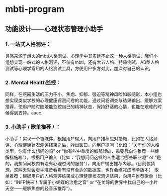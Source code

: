 # mbti-program
## 功能设计——心理状态管理小助手

### 1. 一站式人格测评：
灵感来源于爆火的mbti人格测试，心理学中其实远不止这一种人格测试，我们小组想实现一站式的人格测评，不仅有mbti，还有大五人格、特质测试、AB型人格测试等心理学常用的人格测试工具，方便用户多方对比，加深对自己的认识。

### 2. Mental Health监控：
同样，在燕园生活的压力不小，焦虑、抑郁、强迫等精神风险如影随形，本小组也想实现类似学校的心理健康评测问卷的功能，通过问卷调查与结果输出、缓解方案推荐，使用户随时随地能监控自己的精神状态，保持舒适的心情，也能在艰难的时候得到支持。aacc
### 3. 小助手 / 歌单推荐 / ：
小助手：实现一个智能体，根据用户输入，向用户推荐应对措施，比如在人格测评、心理健康状况测评结束之后，弹出窗口，向用户提问（比如：“关于你的人格类型，你有什么想问的吗” or “你有些中重度的抑郁倾向，需要我向你推荐一些缓解措施嘛”），根据用户输入（比如：“我想问问这样的人格适合哪些职业呢” or “是的，我想问问校内有没有心理咨询的服务”），向用户输出推荐内容。（目前仅猜想，这两天就会着手准备看看有没有合适的数据库，也许会缩减成简单版本）
歌单推荐：根据用户的人格测评结果或心理健康状况测评结果，向用户推荐歌单（比如：“INFP快来！专属于小蝴蝶的治愈之音” or “在忙碌的世界中找自己的一小片天空——缓解焦虑的轻音乐推荐”）。

